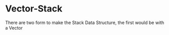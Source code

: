 # Vector-Stack
There are two form to make the Stack Data Structure, the first would be with a Vector
